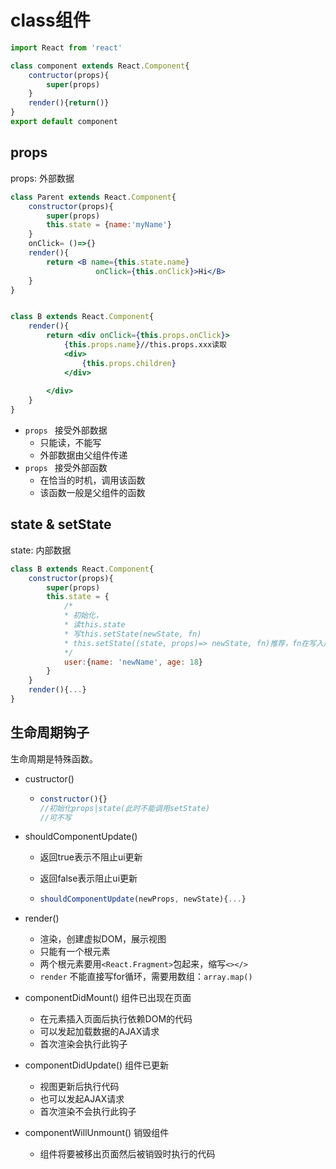 # class组件

```jsx
import React from 'react'

class component extends React.Component{
    contructor(props){
        super(props)
    }
    render(){return()}
}
export default component
```

## props 

props: 外部数据

```jsx
class Parent extends React.Component{
    constructor(props){
        super(props)
        this.state = {name:'myName'}
    }
    onClick= ()=>{}
    render(){
        return <B name={this.state.name}
                   onClick={this.onClick}>Hi</B>
    }
}


class B extends React.Component{
    render(){
        return <div onClick={this.props.onClick}>
        	{this.props.name}//this.props.xxx读取
            <div>
            	{this.props.children}
            </div>
            
        </div>
    }
}
```

- `props ` 接受外部数据
  - 只能读，不能写
  - 外部数据由父组件传递
- `props ` 接受外部函数
  - 在恰当的时机，调用该函数
  - 该函数一般是父组件的函数

## state & setState

state: 内部数据

```jsx
class B extends React.Component{
    constructor(props){
        super(props)
        this.state = { 
            /*
            * 初始化，
            * 读this.state
            * 写this.setState(newState, fn)
            * this.setState((state, props)=> newState, fn)推荐，fn在写入成功后执行
            */
            user:{name: 'newName', age: 18}
        }
    }
    render(){...}
}
```



## 生命周期钩子

生命周期是特殊函数。

- custructor() 

  - ```jsx
    constructor(){}
    //初始化props|state(此时不能调用setState)
    //可不写
    ```

- shouldComponentUpdate()

  - 返回true表示不阻止ui更新

  - 返回false表示阻止ui更新

  - ```jsx
    shouldComponentUpdate(newProps, newState){...}
    ```

- render() 

  - 渲染，创建虚拟DOM，展示视图
  - 只能有一个根元素
  - 两个根元素要用`<React.Fragment>`包起来，缩写`<></>`
  - `render` 不能直接写for循环，需要用数组：`array.map()`

- componentDidMount() 组件已出现在页面

  - 在元素插入页面后执行依赖DOM的代码
  - 可以发起加载数据的AJAX请求
  - 首次渲染会执行此钩子

- componentDidUpdate() 组件已更新

  - 视图更新后执行代码
  - 也可以发起AJAX请求
  - 首次渲染不会执行此钩子

- componentWillUnmount() 销毁组件

  - 组件将要被移出页面然后被销毁时执行的代码





